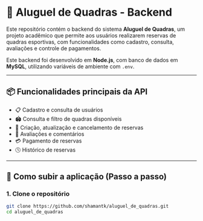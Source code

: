 # 🏐 Aluguel de Quadras - Backend

Este repositório contém o backend do sistema **Aluguel de Quadras**, um projeto acadêmico que permite aos usuários realizarem reservas de quadras esportivas, com funcionalidades como cadastro, consulta, avaliações e controle de pagamentos.

Este backend foi desenvolvido em **Node.js**, com banco de dados em **MySQL**, utilizando variáveis de ambiente com `.env`.

---

## 📦 Funcionalidades principais da API

- 📋 Cadastro e consulta de usuários
- 🏟️ Consulta e filtro de quadras disponíveis
- 📅 Criação, atualização e cancelamento de reservas
- 💬 Avaliações e comentários
- 💳 Pagamento de reservas
- 🕓 Histórico de reservas

---

## 🚀 Como subir a aplicação (Passo a passo)

### 1. Clone o repositório

```bash
git clone https://github.com/shamantk/aluguel_de_quadras.git
cd aluguel_de_quadras
